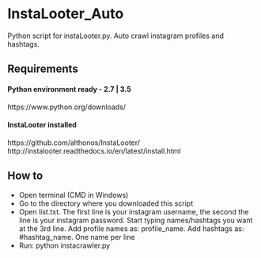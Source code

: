 # InstaLooter_Auto
Python script for instaLooter.py. Auto crawl instagram profiles and hashtags.


<h2>Requirements</h2>
<h4>Python environment ready - 2.7 | 3.5</h4>
<a>https://www.python.org/downloads/</a>
<br/>
<h4>InstaLooter installed</h4>
<a>https://github.com/althonos/InstaLooter/</a>
<a>http://instalooter.readthedocs.io/en/latest/install.html</a>

<h2>How to</h2>
<ul>
<li>Open terminal (CMD in Windows)</li>
<li>Go to the directory where you downloaded this script</li>
<li>Open list.txt. The first line is your instagram username, the second the line is your instagram password. Start typing names/hashtags you want at the 3rd line. Add profile names as: profile_name. Add hashtags as: #hashtag_name. One name per line</li>
<li>Run: python instacrawler.py</li>
</ul>


